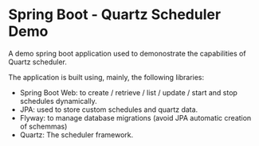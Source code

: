# Spring Boot - Quartz Scheduler Demo

A demo spring boot application used to demonostrate the capabilities of 
Quartz scheduler.

The application is built using, mainly, the following libraries:

- Spring Boot Web: to create / retrieve / list / update / start and stop schedules dynamically.
- JPA: used to store custom schedules and quartz data.
- Flyway: to manage database migrations (avoid JPA automatic creation of schemmas)
- Quartz: The scheduler framework.

